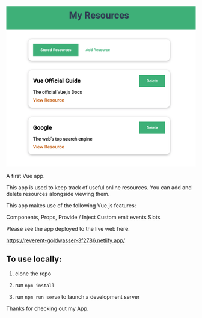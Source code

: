 
<img src="/public/images/app.png">

A first Vue app.

This app is used to keep track of useful online resources. You can add and delete resources alongside viewing them. 

This app makes use of the following Vue.js features:

Components,
Props,
Provide / Inject
Custom emit events
Slots

Please see the app deployed to the live web here. 

https://reverent-goldwasser-3f2786.netlify.app/

## To use locally: 
 
1. clone the repo

2. run ```npm install```

3. run ```npm run serve``` to launch a development server

Thanks for checking out my App.

